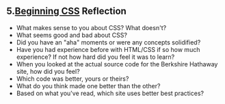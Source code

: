 ## 5.[Beginning CSS](5-beginning-CSS/readme.md) Reflection


- What makes sense to you about CSS? What doesn't? 
- What seems good and bad about CSS?
- Did you have an "aha" moments or were any concepts solidified?
- Have you had experience before with HTML/CSS if so how much experience? If not how hard did you feel it was to learn?
- When you looked at the actual source code for the Berkshire Hathaway site, how did you feel? 
- Which code was better, yours or theirs? 
- What do you think made one better than the other? 
- Based on what you've read, which site uses better best practices?